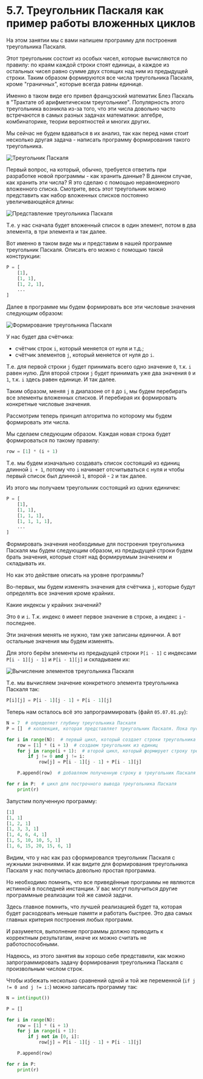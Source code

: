 # 5.7. Треугольник Паскаля как пример работы вложенных циклов

На этом занятии мы с вами напишем программу для построения треугольника Паскаля.

Этот треугольник состоит из особых чисел, которые вычисляются по правилу: по краям каждой строки стоят единицы, а каждое из остальных чисел равно сумме двух стоящих над ним из предыдущей строки. Таким образом формируются все числа треугольника Паскаля, кроме "граничных", которые всегда равны единице.

Именно в таком виде его привел французский математик Блез Паскаль в "Трактате об арифметическом треугольнике". Популярность этого треугольника возникла из-за того, что эти числа довольно часто встречаются в самых разных задачах математики: алгебре, комбинаторике, теории вероятностей и многих других.

Мы сейчас не будем вдаваться в их анализ, так как перед нами стоит несколько другая задача - написать программу формирования такого треугольника.

![Треугольник Паскаля](../pictures/05-pictures/05.07/05.07.01.jpg "Треугольник Паскаля")

Первый вопрос, на который, обычно, требуется ответить при разработке новой программы - как хранить данные? В данном случае, как хранить эти числа? Я это сделаю с помощью неравномерного вложенного списка. Смотрите, весь этот треугольник можно представить как набор вложенных списков постоянно увеличивающейся длины:

![Представление треугольника Паскаля](../pictures/05-pictures/05.07/05.07.02.jpg "Представление треугольника Паскаля")

Т.е. у нас сначала будет вложенный список в один элемент, потом в два элемента, в три элемента и так далее.

Вот именно в таком виде мы и представим в нашей программе треугольник Паскаля. Описать его можно с помощью такой конструкции:

```python
P = [
    [1],
    [1, 1],
    [1, 2, 1],
    ...
]
```

Далее в программе мы будем формировать все эти числовые значения следующим образом:

![Формирование треугольника Паскаля](../pictures/05-pictures/05.07/05.07.03.jpg "Формирование треугольника Паскаля")

У нас будет два счётчика:

- счётчик строк `i`, который меняется от нуля и т.д.;
- счётчик элементов `j`, который меняется от нуля до `i`.

Т.е. для первой строки `j` будет принимать всего одно значение `0`, т.к. `i` равен нулю. Для второй строки `j` будет принимать уже два значения `0` и `1`, т.к. `i` здесь равен единице. И так далее.

Таким образом, меняя `j` в диапазоне от `0` до `i`, мы будем перебирать все элементы вложенных списков. И перебирая их формировать конкретные числовые значения.

Рассмотрим теперь принцип алгоритма по которому мы будем формировать эти числа.

Мы сделаем следующим образом. Каждая новая строка будет формироваться по такому правилу:

```python
row = [1] * (i + 1)
```

Т.е. мы будем изначально создавать список состоящий из единиц длинной `i + 1`, потому что `i` начинает отсчитываться с нуля и чтобы первый список был длинной `1`, второй - `2` и так далее.

Из этого мы получаем треугольник состоящий из одних единичек:

```python
P = [
    [1],
    [1, 1],
    [1, 1, 1],
    [1, 1, 1, 1],
    ...
]
```

Формировать значения необходимые для построения треугольника Паскаля мы будем следующим образом, из предыдущей строки будем брать значения, которые стоят над формируемым значением и складывать их.

Но как это действие описать на уровне программы?

Во-первых, мы будем изменять значения для счётчика `j`, которые будут определять все значения кроме крайних.

Какие индексы у крайних значений?

Это `0` и `i`. Т.к. индекс `0` имеет первое значение в строке, а индекс `i` - последнее.

Эти значения менять не нужно, там уже записаны единички. А вот остальные значения мы будем изменять.

Для этого берём элементы из предыдущей строки `P[i - 1]` с индексами `P[i - 1][j - 1]` и `P[i - 1][j]` и складываем их:

![Вычисление элементов треугольника Паскаля](../pictures/05-pictures/05.07/05.07.04.jpg "Вычисление элементов треугольника Паскаля")

Т.е. мы вычисляем значение конкретного элемента треугольника Паскаля так:

```python
P[i][j] = P[i - 1][j - 1] + P[i - 1][j]
```

Теперь нам осталось всё это запрограммировать (файл `05.07.01.py`):

```python
N = 7  # определяет глубину треугольника Паскаля
P = []  # коллекция, которая представляет треугольник Паскаля. Пока пустой список

for i in range(N):  # первый цикл, который создает строки треугольника Паскаля
    row = [1] * (i + 1)  # создаем треугольник из единиц
    for j in range(i + 1):  # второй цикл, который формирует строку треугольника Паскаля
        if j != 0 and j != i:
            row[j] = P[i - 1][j - 1] + P[i - 1][j]

    P.append(row)  # добавляем полученную строку в треугольник Паскаля

for r in P:  # цикл для построчного вывода треугольника Паскаля
    print(r)
```

Запустим полученную программу:

```python
[1]
[1, 1]
[1, 2, 1]
[1, 3, 3, 1]
[1, 4, 6, 4, 1]
[1, 5, 10, 10, 5, 1]
[1, 6, 15, 20, 15, 6, 1]
```

Видим, что у нас как раз сформировался треугольник Паскаля с нужными значениями. И как видите для формирования треугольника Паскаля у нас получилась довольно простая программа.

Но необходимо помнить, что все приведённые программы не являются истинной в последней инстанции. У вас могут получиться другие программные реализации той же самой задачи.

Здесь главное помнить, что лучшей реализацией будет та, которая будет расходовать меньше памяти и работать быстрее. Это два самых главных критерия построения любых программ.

И разумеется, выполнение программы должно приводить к корректным результатам, иначе их можно считать не работоспособными.

Надеюсь, из этого занятия вы хорошо себе представили, как можно запрограммировать задачу формирования треугольника Паскаля с произвольным числом строк.

Чтобы избежать несколько сравнений одной и той же переменной (`if j != 0 and j != i:`) можно записать программу так:

```python
N = int(input())

P = []

for i in range(N):
    row = [1] * (i + 1)
    for j in range(i + 1):
        if j not in [0, i]:
            row[j] = P[i - 1][j - 1] + P[i - 1][j]

    P.append(row)

for r in P:
    print(r)
```
